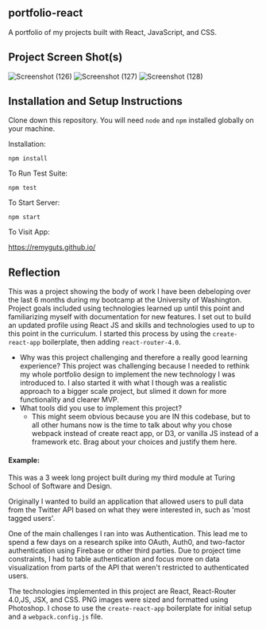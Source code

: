 
## portfolio-react





A portfolio of my projects built with React, JavaScript, and CSS.




## Project Screen Shot(s)

![Screenshot (126)](https://user-images.githubusercontent.com/56744605/80161372-08065a00-8585-11ea-98b6-07edb473ef1a.png)
![Screenshot (127)](https://user-images.githubusercontent.com/56744605/80161373-089ef080-8585-11ea-883d-48da808a2d4d.png)
![Screenshot (128)](https://user-images.githubusercontent.com/56744605/80161370-076dc380-8585-11ea-8602-ecaccbcef4f4.png)


## Installation and Setup Instructions

 

Clone down this repository. You will need `node` and `npm` installed globally on your machine.  

Installation:

`npm install`  

To Run Test Suite:  

`npm test`  

To Start Server:

`npm start`  

To Visit App:

https://remyguts.github.io/

## Reflection

  This was a project showing the body of work I have been debeloping over the last 6 months during my bootcamp at the University of Washington. Project goals included using technologies learned up until this point and familiarizing myself with documentation for new features.
  I set out to build an updated profile using React JS and skills and technologies used to up to this point in the curriculum. I started this process by using the `create-react-app` boilerplate, then adding `react-router-4.0`.
  - Why was this project challenging and therefore a really good learning experience?
  This project was challenging because I needed to rethink my whole portfolio design to implement the new technology I was introduced to. I also started it with what I though was a realistic approach to a bigger scale project, but slimed it down for more functionality and clearer MVP.
  - What tools did you use to implement this project?
      - This might seem obvious because you are IN this codebase, but to all other humans now is the time to talk about why you chose webpack instead of create react app, or D3, or vanilla JS instead of a framework etc. Brag about your choices and justify them here.  

#### Example:  

This was a 3 week long project built during my third module at Turing School of Software and Design.   

Originally I wanted to build an application that allowed users to pull data from the Twitter API based on what they were interested in, such as 'most tagged users'.   

One of the main challenges I ran into was Authentication. This lead me to spend a few days on a research spike into OAuth, Auth0, and two-factor authentication using Firebase or other third parties. Due to project time constraints, I had to table authentication and focus more on data visualization from parts of the API that weren't restricted to authenticated users.

The technologies implemented in this project are React, React-Router 4.0,JS, JSX, and CSS. PNG images were sized and formatted using Photoshop. I chose to use the `create-react-app` boilerplate for initial setup and a `webpack.config.js` file.
